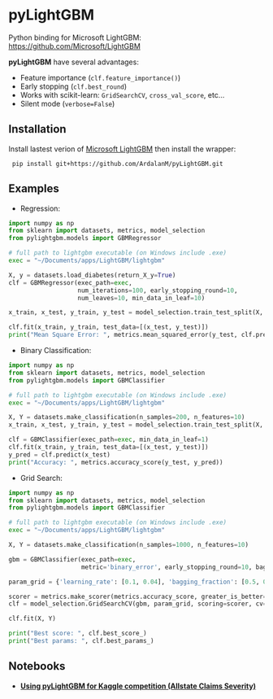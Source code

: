 pyLightGBM
==========
Python binding for Microsoft LightGBM: https://github.com/Microsoft/LightGBM

**pyLightGBM** have several advantages:

 - Feature importance (```clf.feature_importance()```)
 - Early stopping (```clf.best_round```)
 - Works with scikit-learn: ```GridSearchCV```, ```cross_val_score```, etc...
 - Silent mode (```verbose=False```)

Installation
------------

Install lastest verion of [Microsoft LightGBM](https://github.com/Microsoft/LightGBM/wiki/Installation-Guide) then install the wrapper:
```
 pip install git+https://github.com/ArdalanM/pyLightGBM.git
 ```

Examples
------------

* Regression:

```python
import numpy as np
from sklearn import datasets, metrics, model_selection
from pylightgbm.models import GBMRegressor

# full path to lightgbm executable (on Windows include .exe)
exec = "~/Documents/apps/LightGBM/lightgbm"

X, y = datasets.load_diabetes(return_X_y=True)
clf = GBMRegressor(exec_path=exec,
                   num_iterations=100, early_stopping_round=10,
                   num_leaves=10, min_data_in_leaf=10)

x_train, x_test, y_train, y_test = model_selection.train_test_split(X, y, test_size=0.2)

clf.fit(x_train, y_train, test_data=[(x_test, y_test)])
print("Mean Square Error: ", metrics.mean_squared_error(y_test, clf.predict(x_test)))
```

* Binary Classification:

```python
import numpy as np
from sklearn import datasets, metrics, model_selection
from pylightgbm.models import GBMClassifier

# full path to lightgbm executable (on Windows include .exe)
exec = "~/Documents/apps/LightGBM/lightgbm"

X, Y = datasets.make_classification(n_samples=200, n_features=10)
x_train, x_test, y_train, y_test = model_selection.train_test_split(X, Y, test_size=0.2)

clf = GBMClassifier(exec_path=exec, min_data_in_leaf=1)
clf.fit(x_train, y_train, test_data=[(x_test, y_test)])
y_pred = clf.predict(x_test)
print("Accuracy: ", metrics.accuracy_score(y_test, y_pred))
```

* Grid Search:

```python
import numpy as np
from sklearn import datasets, metrics, model_selection
from pylightgbm.models import GBMClassifier

# full path to lightgbm executable (on Windows include .exe)
exec = "~/Documents/apps/LightGBM/lightgbm"

X, Y = datasets.make_classification(n_samples=1000, n_features=10)

gbm = GBMClassifier(exec_path=exec,
                    metric='binary_error', early_stopping_round=10, bagging_freq=10)

param_grid = {'learning_rate': [0.1, 0.04], 'bagging_fraction': [0.5, 0.9]}

scorer = metrics.make_scorer(metrics.accuracy_score, greater_is_better=True)
clf = model_selection.GridSearchCV(gbm, param_grid, scoring=scorer, cv=2)

clf.fit(X, Y)

print("Best score: ", clf.best_score_)
print("Best params: ", clf.best_params_)
```

Notebooks
------------
* [**Using pyLightGBM for Kaggle competition (Allstate Claims Severity)**](https://github.com/ArdalanM/pyLightGBM/blob/master/notebooks/regression_example_kaggle_allstate.ipynb)
